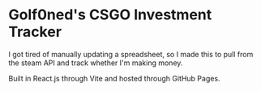# Golf0ned's CSGO Investment Tracker

I got tired of manually updating a spreadsheet, so I made this to pull from the steam API and track whether I'm making money.   

Built in React.js through Vite and hosted through GitHub Pages.
